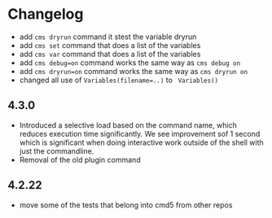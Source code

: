 # Changelog

* add `cms dryrun` command it stest the variable dryrun
* add `cms set` command that does a list of the variables
* add `cms var` command that does a list of the variables
* add `cms debug=on` command works the same way as `cms debug on`
* add `cms dryrun=on` command works the same way as `cms dryrun on`
* changed all use of `Variables(filename=..)` to ` Variables()`

## 4.3.0

* Introduced a selective load based on the command name, which reduces
  execution time significantly. We see improvement sof 1 second which is
  significant when doing interactive work outside of the shell with just
  the commandline.
* Removal of the old plugin command

## 4.2.22

* move some of the tests that belong into cmd5 from other repos


